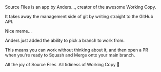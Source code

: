 Source Files is an app by Anders..., creator of the awesome Working Copy.

It takes away the management side of git by writing straight to the GitHub API.

Nice meme...


Anders just added the ability to pick a branch to work from.

This means you can work without thinking about it, and then open a PR when you're ready
to Squash and Merge onto your main branch.

All the joy of Source Files. All tidiness of Working Copy 🚀

